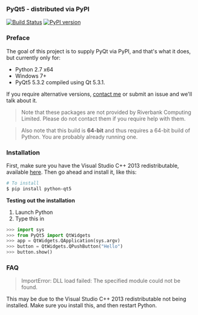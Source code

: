 ### PyQt5 - distributed via PyPI

[![Build Status][travis]][travis_repo]
[![PyPI version][pypi]][pypi_repo]

### Preface

The goal of this project is to supply PyQt via PyPI, and that's what it does, but currently only for:

- Python 2.7 x64
- Windows 7+
- PyQt5 5.3.2 compiled using Qt 5.3.1. 

If you require alternative versions, [contact me][mail] or submit an issue and we'll talk about it.

> Note that these packages are not provided by Riverbank Computing Limited. Please do not contact them if you require help with them.

> Also note that this build is **64-bit** and thus requires a 64-bit build of Python. You are probably already running one.

### Installation

First, make sure you have the Visual Studio C++ 2013 redistributable, available [here][redist]. Then go ahead and install it, like this:

```bash
# To install
$ pip install python-qt5
```

**Testing out the installation**

1. Launch Python
2. Type this in

  ```python
>>> import sys
>>> from PyQt5 import QtWidgets
>>> app = QtWidgets.QApplication(sys.argv)
>>> button = QtWidgets.QPushButton("Hello")
>>> button.show()
```

### FAQ

> ImportError: DLL load failed: The specified module could not be found.

This may be due to the Visual Studio C++ 2013 redistributable not being installed. Make sure you install this, and then restart Python.

[travis]: https://travis-ci.org/pyqt/python-qt5.svg?branch=master
[travis_repo]: https://travis-ci.org/pyqt/python-qt5
[pypi]: https://badge.fury.io/py/python-qt5.svg
[pypi_repo]: http://badge.fury.io/py/python-qt5
[redist]: http://www.microsoft.com/en-us/download/details.aspx?id=40784
[mail]: mailto:marcus@abstractfactory.io
